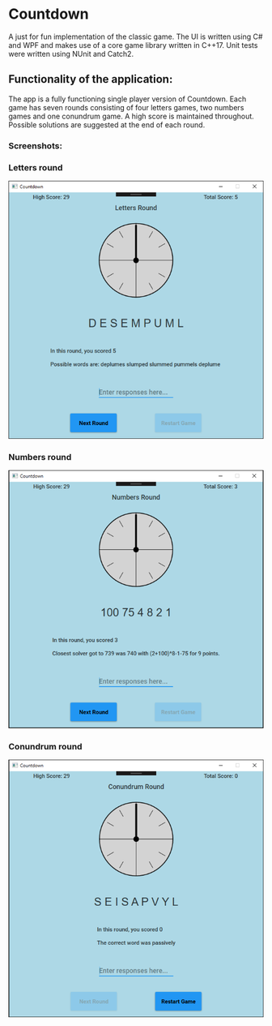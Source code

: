 # Countdown

A just for fun implementation of the classic game. The UI is written using C# and WPF and makes use of a core game library written in C++17. Unit tests were written using NUnit and Catch2.

## Functionality of the application:
The app is a fully functioning single player version of Countdown. Each game has seven rounds consisting of four letters games, two numbers games and one conundrum game. A high score is maintained throughout. Possible solutions are suggested at the end of each round.

### Screenshots:

### Letters round
![Alt text](images/letters.png?raw=true "Image 1")
### Numbers round
![Alt text](images/numbers.png?raw=true "Image 2")
### Conundrum round
![Alt text](images/conundrum.png?raw=true "Image 3")
